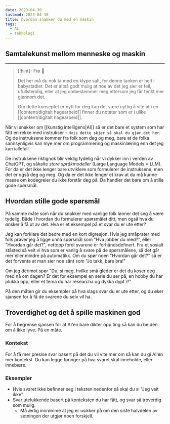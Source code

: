 ```yaml
---
date: 2023-04-30
lastmod: 2023-04-30
title: hvordan snakker du med en maskin
tags:
  - AI
  - teknologi
---
```


## Samtalekunst mellom menneske og maskin
---
> [!hint]- Frø  🌱
>
> Det her må du nok ta med en klype salt, for denne tanken er helt i babystadiet. Det er altså godt mulig at noe av det jeg sier er feil, ufullstendig, eller at jeg ombestemmer meg ettersom jeg får tenkt mer gjennom det.
> 
> Om dette konseptet er nytt for deg kan det være nyttig å vite at i en [[content/digitalt hagearbeid]] finner du notater som er i ulike [[content/digitalt hagearbeid]].

Når vi snakker om [[kunstig intelligens|AI]] så er det bare et system som har fått en rekke med instrukser – `Hvis dette skjer så skal du gjør det her`. Og de instruksene kommer fra folk som deg og meg, bare at de folka sannsynligvis kan mye mer om programmering og maskinlæring enn det jeg kan iallefall. 

De instruksene riktignok blir veldig tydelig når vi dykker inn i verden av ChatGPT, og såkalte *store språkmodeller* (Large Language Models = LLM). For da er det ikke lenger bare utviklere som formulerer de instruksene, men det er også deg og meg. Og da er det ikke lenger et krav at du må kunne masse om kodegreier du ikke forstår deg på. Da handler det bare om å stille gode spørsmål.

## Hvordan stille gode spørsmål

På samme måte som når du snakker med vanlige folk lønner det seg å være tydelig. Både i hvordan du formulerer spørsmålet ditt, men også hva du ønsker å få ut av det. Hva er et eksempel på et svar du er ute etter?

Jeg kan forklare det bedre med en kort digresjon. Hvis jeg småprater med folk prøver jeg å ligge unna spørsmål som "Hva jobber du med?", eller "Hvordan går det?", nettopp fordi svarene er forhåndsdefinert. Fra et sosialt ståsted så veit vi hva som er vanlig å svare på de spørsmålene, så det går mer eller mindre på automatikk. Om du spør noen "Hvordan går det?" så er det forventa at man sier noe sånt som "Jo takk, bare bra!"

Om jeg derimot spør "Du, si meg, hvilke små gleder er det du koser deg med nå om dagen? Er det for eksempel en serie du ser på, en hobby du har plukka opp, eller et tema du har researcha og dykka dypt i?"

På den måten gir du eksempler på hva slags svar du er ute etter, og du øker sjansen for å få de svarene du selv vil ha.

## Troverdighet og det å spille maskinen god

For å begrense sjansen for at AI'en bare dikter opp ting så kan du be den om å ikke lyve. På en måte. 

### Kontekst

For å få mer presise svar basert på det du vil vite mer om så kan du gi AI'en mer kontekst. Du kan legge føringer på hva svaret skal inneholde, eller innebære.

### Eksempler
- Hvis svaret ikke befinner seg i teksten nedenfor så skal du si "Jeg veit ikke"
- Svar utelukkende basert på konteksten du har fått, og svar så troverdig som mulig.
	- Må ærlig innrømme at jeg er usikker på om den siste halvdelen av setningen der utgjør noen forskjell.
